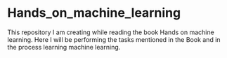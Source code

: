 # Hands_on_machine_learning
This repository I am creating while reading the book Hands on machine learning. Here I will be performing the tasks mentioned in the Book and in the process learning machine learning.

